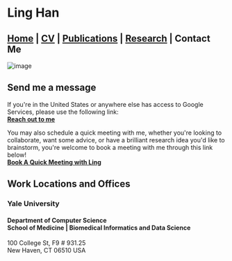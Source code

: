 # Ling Han
## [Home](https://www.linghan.me/)  |  [CV](https://www.linghan.me/CV)  |   [Publications](https://scholar.google.com/citations?user=SLMRZTUAAAAJ&hl=zh-CN)  |  [Research](https://www.linghan.me/research)  |   Contact Me

![image](https://media.licdn.com/dms/image/D4E16AQE1yfMF2smlXQ/profile-displaybackgroundimage-shrink_200_800/0/1675223891394?e=2147483647&v=beta&t=tLcv_ZBtOCTg1dWgEMtLO69RGPGF7ZGLJw6d7HZlYfk)

## Send me a message
If you're in the United States or anywhere else has access to Google Services, please use the following link:<br>
**[Reach out to me](https://forms.gle/KJQ5PFbfRzPN9q4t9)**

You may also schedule a quick meeting with me, whether you're looking to collaborate, want some advice, or have a brilliant research idea you'd like to brainstorm, you're welcome to book a meeting with me through this link below!<br>
**[Book A Quick Meeting with Ling](https://calendar.app.google/6skgTazMJtPWU4Fw7)**



## Work Locations and Offices
### Yale University
#### Department of Computer Science <br> School of Medicine | Biomedical Informatics and Data Science
100 College St, F9 # 931.25<br>
New Haven, CT 06510 USA

